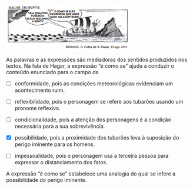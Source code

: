 

![](e3ead2d3-5d30-4b2b-8325-c6b195eaead5.png)

As palavras e as expressões são mediadoras dos sentidos produzidos nos textos. Na fala de Hagar, a expressão “é como se” ajuda a conduzir o conteúdo enunciado para o campo da



- [ ] conformidade, pois as condições meteorológicas evidenciam um acontecimento ruim.
- [ ] reflexibilidade, pois o personagem se refere aos tubarões usando um pronome reflexivo.
- [ ] condicionalidade, pois a atenção dos personagens é a condição necessária para a sua sobrevivência.
- [x] possibilidade, pois a proximidade dos tubarões leva à suposição do perigo iminente para os homens.
- [ ] impessoalidade, pois o personagem usa a terceira pessoa para expressar o distanciamento dos fatos.


A expressão “é como se” estabelece uma analogia do qual se infere a possibilidade do perigo iminente.
